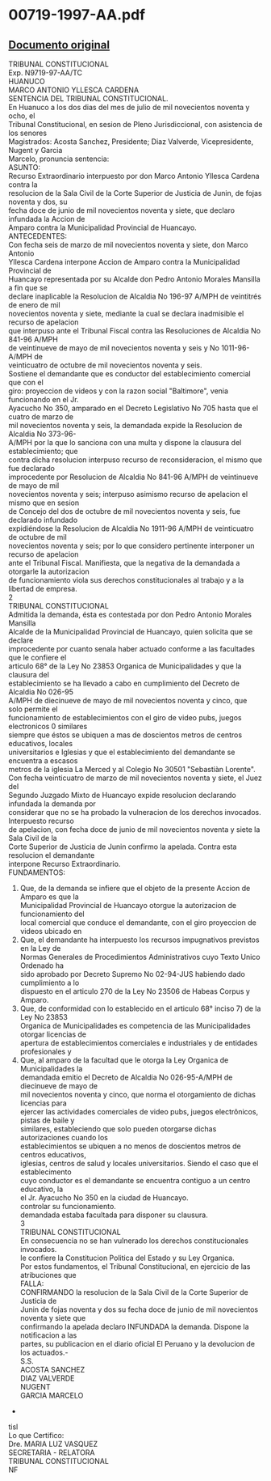 
00719-1997-AA.pdf
=================
  
[Documento original](https://tc.gob.pe/jurisprudencia/1998/00719-1997-AA.pdf)  
---  
TRIBUNAL CONSTITUCIONAL  
Exp. N9719-97-AA/TC  
HUANUCO  
MARCO ANTONIO YLLESCA CARDENA  
SENTENCIA DEL TRIBUNAL CONSTITUCIONAL.  
En Huanuco a los dos dias del mes de julio de mil novecientos noventa y ocho, el  
Tribunal Constitucional, en sesion de Pleno Jurisdiccional, con asistencia de los senores  
Magistrados: Acosta Sanchez, Presidente; Diaz Valverde, Vicepresidente, Nugent y Garcia  
Marcelo, pronuncia sentencia:  
ASUNTO:  
Recurso Extraordinario interpuesto por don Marco Antonio Yllesca Cardena contra la  
resolucion de la Sala Civil de la Corte Superior de Justicia de Junin, de fojas noventa y dos, su  
fecha doce de junio de mil novecientos noventa y siete, que declaro infundada la Accion de  
Amparo contra la Municipalidad Provincial de Huancayo.  
ANTECEDENTES:  
Con fecha seis de marzo de mil novecientos noventa y siete, don Marco Antonio  
Yllesca Cardena interpone Accion de Amparo contra la Municipalidad Provincial de  
Huancayo representada por su Alcalde don Pedro Antonio Morales Mansilla a fin que se  
declare inaplicable la Resolucion de Alcaldia No 196-97 A/MPH de veintitrés de enero de mil  
novecientos noventa y siete, mediante la cual se declara inadmisible el recurso de apelacion  
que interpuso ante el Tribunal Fiscal contra las Resoluciones de Alcaldia No 841-96 A/MPH  
de veintinueve de mayo de mil novecientos noventa y seis y No 1011-96-A/MPH de  
veinticuatro de octubre de mil novecientos noventa y seis.  
Sostiene el demandante que es conductor del establecimiento comercial que con el  
giro: proyeccion de videos y con la razon social "Baltimore", venia funcionando en el Jr.  
Ayacucho No 350, amparado en el Decreto Legislativo No 705 hasta que el cuatro de marzo de  
mil novecientos noventa y seis, la demandada expide la Resolucion de Alcaldia No 373-96-  
A/MPH por la que lo sanciona con una multa y dispone la clausura del establecimiento; que  
contra dicha resolucion interpuso recurso de reconsideracion, el mismo que fue declarado  
improcedente por Resolucion de Alcaldia No 841-96 A/MPH de veintinueve de mayo de mil  
novecientos noventa y seis; interpuso asimismo recurso de apelacion el mismo que en sesion  
de Concejo del dos de octubre de mil novecientos noventa y seis, fue declarado infundado  
expidiéndose la Resolucion de Alcaldia No 1911-96 A/MPH de veinticuatro de octubre de mil  
novecientos noventa y seis; por lo que considero pertinente interponer un recurso de apelacion  
ante el Tribunal Fiscal. Manifiesta, que la negativa de la demandada a otorgarle la autorizacion  
de funcionamiento viola sus derechos constitucionales al trabajo y a la libertad de empresa.  
2  
TRIBUNAL CONSTITUCIONAL  
Admitida la demanda, ésta es contestada por don Pedro Antonio Morales Mansilla  
Alcalde de la Municipalidad Provincial de Huancayo, quien solicita que se declare  
improcedente por cuanto senala haber actuado conforme a las facultades que le confiere el  
articulo 68° de la Ley No 23853 Organica de Municipalidades y que la clausura del  
establecimiento se ha llevado a cabo en cumplimiento del Decreto de Alcaldia No 026-95  
A/MPH de diecinueve de mayo de mil novecientos noventa y cinco, que solo permite el  
funcionamiento de establecimientos con el giro de video pubs, juegos electronicos 0 similares  
siempre que éstos se ubiquen a mas de doscientos metros de centros educativos, locales  
universitarios e Iglesias y que el establecimiento del demandante se encuentra a escasos  
metros de la iglesia La Merced y al Colegio No 30501 "Sebastiàn Lorente".  
Con fecha veinticuatro de marzo de mil novecientos noventa y siete, el Juez del  
Segundo Juzgado Mixto de Huancayo expide resolucion declarando infundada la demanda por  
considerar que no se ha probado la vulneracion de los derechos invocados. Interpuesto recurso  
de apelacion, con fecha doce de junio de mil novecientos noventa y siete la Sala Civil de la  
Corte Superior de Justicia de Junin confirmo la apelada. Contra esta resolucion el demandante  
interpone Recurso Extraordinario.  
FUNDAMENTOS:  
1. Que, de la demanda se infiere que el objeto de la presente Accion de Amparo es que la  
Municipalidad Provincial de Huancayo otorgue la autorizacion de funcionamiento del  
local comercial que conduce el demandante, con el giro proyeccion de videos ubicado en  
2. Que, el demandante ha interpuesto los recursos impugnativos previstos en la Ley de  
Normas Generales de Procedimientos Administrativos cuyo Texto Unico Ordenado ha  
sido aprobado por Decreto Supremo No 02-94-JUS habiendo dado cumplimiento a lo  
dispuesto en el articulo 270 de la Ley No 23506 de Habeas Corpus y Amparo.  
3. Que, de conformidad con lo establecido en el articulo 68° inciso 7) de la Ley No 23853  
Organica de Municipalidades es competencia de las Municipalidades otorgar licencias de  
apertura de establecimientos comerciales e industriales y de entidades profesionales y  
4. Que, al amparo de la facultad que le otorga la Ley Organica de Municipalidades la  
demandada emitio el Decreto de Alcaldia No 026-95-A/MPH de diecinueve de mayo de  
mil novecientos noventa y cinco, que norma el otorgamiento de dichas licencias para  
ejercer las actividades comerciales de video pubs, juegos electrônicos, pistas de baile y  
similares, estableciendo que solo pueden otorgarse dichas autorizaciones cuando los  
establecimientos se ubiquen a no menos de doscientos metros de centros educativos,  
iglesias, centros de salud y locales universitarios. Siendo el caso que el establecimento  
cuyo conductor es el demandante se encuentra contiguo a un centro educativo, la  
el Jr. Ayacucho No 350 en la ciudad de Huancayo.  
controlar su funcionamiento.  
demandada estaba facultada para disponer su clausura.  
3  
TRIBUNAL CONSTITUCIONAL  
En consecuencia no se han vulnerado los derechos constitucionales invocados.  
le confiere la Constitucion Politica del Estado y su Ley Organica.  
Por estos fundamentos, el Tribunal Constitucional, en ejercicio de las atribuciones que  
FALLA:  
CONFIRMANDO la resolucion de la Sala Civil de la Corte Superior de Justicia de  
Junin de fojas noventa y dos su fecha doce de junio de mil novecientos noventa y siete que  
confirmando la apelada declaro INFUNDADA la demanda. Dispone la notificacion a las  
partes, su publicacion en el diario oficial El Peruano y la devolucion de los actuados.-  
S.S.  
ACOSTA SANCHEZ  
DIAZ VALVERDE  
NUGENT  
GARCIA MARCELO  
-  
tisl  
Lo que Certifico:  
Dre. MARIA LUZ VASQUEZ  
SECRETARIA - RELATORA  
TRIBUNAL CONSTITUCIONAL  
NF